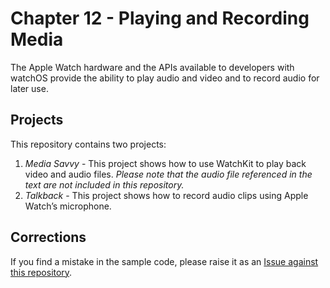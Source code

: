 # Chapter 12 - Playing and Recording Media

The Apple Watch hardware and the APIs available to developers with watchOS provide the ability to play audio and video and to record audio for later use.

## Projects

This repository contains two projects:

1. *Media Savvy* - This project shows how to use WatchKit to play back video and audio files. *Please note that the audio file referenced in the text are not included in this repository.*
2. *Talkback* - This project shows how to record audio clips using Apple Watch’s microphone.

## Corrections

If you find a mistake in the sample code, please raise it as an [Issue against this repository](https://github.com/bwa-book/chapter-12/issues).

